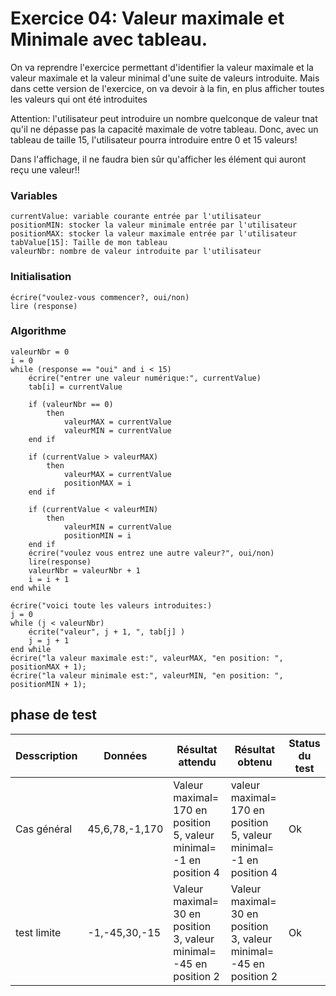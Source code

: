 # Exercice 04: Valeur maximale et Minimale avec tableau.

On va reprendre l'exercice permettant d'identifier la valeur maximale et la valeur maximale et la valeur minimal d'une suite de valeurs introduite. Mais dans cette version de l'exercice, on va devoir à la fin, en plus afficher toutes les valeurs qui ont été introduites

Attention: l'utilisateur peut introduire un nombre quelconque de valeur tnat qu'il ne dépasse pas la capacité maximale de votre tableau. Donc, avec un tableau de taille 15, l'utilisateur pourra introduire entre 0 et 15 valeurs!

Dans l'affichage, il ne faudra bien sûr qu'afficher les élément qui auront reçu une valeur!!

### Variables

```
currentValue: variable courante entrée par l'utilisateur
positionMIN: stocker la valeur minimale entrée par l'utilisateur
positionMAX: stocker la valeur maximale entrée par l'utilisateur
tabValue[15]: Taille de mon tableau
valeurNbr: nombre de valeur introduite par l'utilisateur
```

### Initialisation

```
écrire("voulez-vous commencer?, oui/non)
lire (response)
```

### Algorithme

```
valeurNbr = 0
i = 0
while (response == "oui" and i < 15)
    écrire("entrer une valeur numérique:", currentValue)
    tab[i] = currentValue

    if (valeurNbr == 0)
        then
            valeurMAX = currentValue
            valeurMIN = currentValue
    end if

    if (currentValue > valeurMAX)
        then
            valeurMAX = currentValue
            positionMAX = i
    end if

    if (currentValue < valeurMIN)
        then
            valeurMIN = currentValue
            positionMIN = i
    end if
    écrire("voulez vous entrez une autre valeur?", oui/non)
    lire(response)
    valeurNbr = valeurNbr + 1
    i = i + 1
end while

écrire("voici toute les valeurs introduites:)
j = 0
while (j < valeurNbr)
    écrite("valeur", j + 1, ", tab[j] )
    j = j + 1
end while
écrire("la valeur maximale est:", valeurMAX, "en position: ", positionMAX + 1);
écrire("la valeur minimale est:", valeurMIN, "en position: ", positionMIN + 1);
```

## phase de test

| Desscription | Données        | Résultat attendu                                                    | Résultat obtenu                                                     | Status du test |
| ------------ | -------------- | ------------------------------------------------------------------- | ------------------------------------------------------------------- | -------------- |
| Cas général  | 45,6,78,-1,170 | Valeur maximal= 170 en position 5, valeur minimal= -1 en position 4 | valeur maximal= 170 en position 5, valeur minimal= -1 en position 4 | Ok             |
| test limite  | -1,-45,30,-15  | Valeur maximal= 30 en position 3, valeur minimal= -45 en position 2 | Valeur maximal= 30 en position 3, valeur minimal= -45 en position 2 | Ok             |
